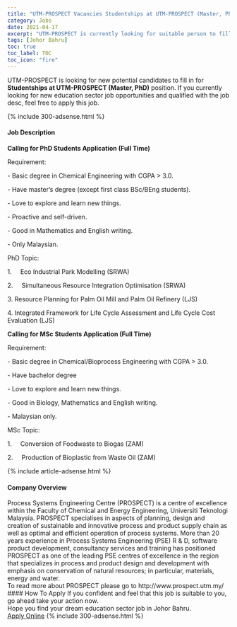 ```yaml
---
title: "UTM-PROSPECT Vacancies Studentships at UTM-PROSPECT (Master, PhD)" 
category: Jobs 
date: 2021-04-17 
excerpt: "UTM-PROSPECT is currently looking for suitable person to fill in the Studentships at UTM-PROSPECT (Master, PhD) which positioned at Johor Bahru" 
tags: [Johor Bahru] 
toc: true 
toc_label: TOC 
toc_icon: "fire" 
--- 
```


<p>UTM-PROSPECT is looking for new potential candidates to fill in for <b>Studentships at UTM-PROSPECT (Master, PhD)</b> position. If you currently looking for new education sector job opportunities and qualified with the job desc, feel free to apply this job.
</p>{% include 300-adsense.html %} 
<div><div><h4>Job Description</h4></div><div><div><span><div><p><strong>Calling for PhD Students Application (Full Time)</strong></p><p>Requirement:</p><p>- Basic degree in Chemical Engineering with CGPA &gt; 3.0.</p><p>- Have master&#8217;s degree (except first class BSc/BEng students).&#160;</p><p>- Love to explore and learn new things.</p><p>-<span> Proactive and self-driven.</span></p><p>- Good in Mathematics and English writing.&#160;</p><p>- Only Malaysian.</p><p>PhD Topic:</p><p>1.&#160;&#160;&#160;&#160;&#160;Eco Industrial Park Modelling (SRWA)</p><p><span>2.&#160;&#160;&#160;&#160;&#160;Simultaneous Resource Integration Optimisation (SRWA)</span></p><p><span>3. </span>Resource Planning for Palm Oil Mill and Palm Oil Refinery (LJS)</p><p><span>4. </span><span>Integrated Framework for Life Cycle Assessment and Life Cycle Cost Evaluation (LJS)</span></p><p><strong>Calling for MSc Students Application (Full Time)</strong></p><p>Requirement:</p><p>- Basic degree in Chemical/Bioprocess Engineering with CGPA &gt; 3.0.</p><p>- Have bachelor degree</p><p>- Love to explore and learn new things.</p><p>- Good in Biology, Mathematics and English writing.&#160;</p><p>- Malaysian only.</p><p>MSc Topic:</p><p>1.&#160;&#160;&#160;&#160;&#160;Conversion of Foodwaste to Biogas (ZAM)</p><p>2.&#160;&#160;&#160;&#160;&#160;Production of Bioplastic from Waste Oil (ZAM)</p></div></span></div></div></div> 
{% include article-adsense.html %} 
<div><div><h4>Company Overview</h4></div><div><div><span><div><div>
<div>Process Systems Engineering Centre (PROSPECT) is a centre of excellence within the Faculty of Chemical and Energy Engineering, Universiti Teknologi Malaysia. PROSPECT specialises in aspects of planning, design and creation of sustainable and innovative process and product supply chain as well as optimal and efficient operation of process systems. More than 20 years experience in Process Systems Engineering (PSE) R &amp; D, software product development, consultancy services and training has positioned PROSPECT as one of the leading PSE centres of excellence in the region that specializes in process and product design and development with emphasis on conservation of natural resources; in particular, materials, energy and water.</div>
<div>To read more about PROSPECT please go to http://www.prospect.utm.my/</div>
</div></div></span></div></div></div> 
#### How To Apply 
If you confident and feel that this job is suitable to you, go ahead take your action now. <br/> 
Hope you find your dream education sector job in Johor Bahru. <br/> 
<a href="https://www.jobstreet.com.my/en/job/studentships-at-utm-prospect-master-phd-4538188?jobId=jobstreet-my-job-4538188" class="btn btn--info" target="_blank" rel="nofollow noopenner">Apply Online</a> 
{% include 300-adsense.html %} 
